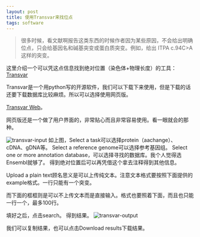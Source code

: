 ```yaml
---
layout: post
title: 使用Transvar来找位点
tags: software
---
```

>很多时候，看文献啊报告这类东西的时候作者因为某些原因，不会给出明确位点，只会给基因名和碱基突变或蛋白质突变。例如，给出 ITPA c.94C>A 这样的突变。

这里介绍一个可以凭这点信息找到绝对位置（染色体+物理长度）的工具：[Transvar](http://bioinformatics.mdanderson.org/main/Transvar)

Transvar是一个用python写的开源软件，我们可以下载下来使用，但是下载的话还要下载数据库比较麻烦。所以可以选择使用网页版。

[Transvar Web](http://bioinformatics.mdanderson.org/transvarweb/)。

网页版还是一个做了用户界面的，非常贴心而且非常容易使用。看一眼就会的那种。

![transvar-input](https://github.com/pzweuj/pzweuj.github.io/raw/master/downloads/images/transvar_input.png)
如上图，Select a task可以选择protein（aachange）、cDNA、gDNA等。
Select a reference genome可以选择参考基因组。
Select one or more annotation database，可以选择寻找的数据库。我个人觉得选Ensembl就够了。
得到绝对位置后可以再凭借这个拿去注释得到其他信息。

Upload a plain text顾名思义是可以上传纯文本。注意文本格式要按照下面提供的example格式。一行只能有一个突变。

而下面的框框则是可以不上传文本而是直接输入。格式也要照着下面，而且也只能一行一个，最多100行。

填好之后，点击search。
得到结果。
![transvar-output](https://github.com/pzweuj/pzweuj.github.io/raw/master/downloads/images/transvar_output.png)

我们可以复制结果，也可以点击Download results下载结果。



[T_T]:又快能见到＃了